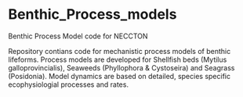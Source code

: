 # Benthic_Process_models
Benthic Process Model code for NECCTON

Repository contians code for mechanistic process models of benthic lifeforms. 
Process models are developed for Shellfish beds (Mytilus galloprovincialis), Seaweeds (Phyllophora & Cystoseira) and Seagrass (Posidonia). Model dynamics are based on detailed, species specific ecophysiologial processes and rates. 

